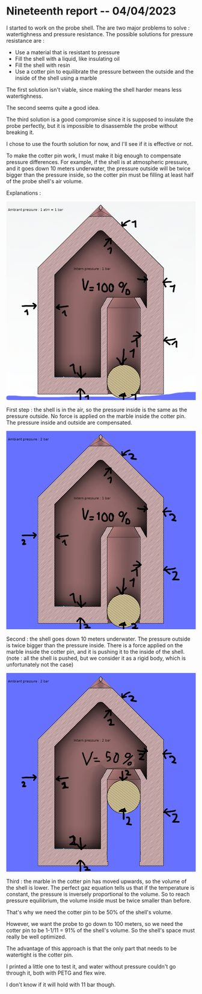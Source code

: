 # Nineteenth report -- 04/04/2023

I started to work on the probe shell. The are two major problems to solve : watertighness and pressure resistance.
The possible solutions for pressure resistance are :

* Use a material that is resistant to pressure
* Fill the shell with a liquid, like insulating oil
* Fill the shell with resin
* Use a cotter pin to equilibrate the pressure between the outside and the inside of the shell using a marble

The first solution isn't viable, since making the shell harder means less watertighness.

The second seems quite a good idea.

The third solution is a good compromise since it is supposed to insulate the probe perfectly, but it is impossible to disassemble the probe without breaking it.

I chose to use the fourth solution for now, and I'll see if it is effective or not.

To make the cotter pin work, I must make it big enough to compensate pressure differences. For example, if the shell is at atmospheric pressure, and it goes down 10 meters underwater, the pressure outside will be twice bigger than the pressure inside, so the cotter pin must be filling at least half of the probe shell's air volume.

Explanations :

![ambiant_pressure](images_and_videos_for_reports/probe_shell_ambiant.png)

First step : the shell is in the air, so the pressure inside is the same as the pressure outside.
No force is applied on the marble inside the cotter pin.
The pressure inside and outside are compensated.

![pressure_10m](images_and_videos_for_reports/probe_shell_water_1.png)

Second : the shell goes down 10 meters underwater.
The pressure outside is twice bigger than the pressure inside.
There is a force applied on the marble inside the cotter pin, and it is pushing it to the inside of the shell.
(note : all the shell is pushed, but we consider it as a rigid body, which is unfortunately not the case)

![pressure_10m_compensated](images_and_videos_for_reports/probe_shell_water_2.png)

Third : the marble in the cotter pin has moved upwards, so the volume of the shell is lower. The perfect gaz equation tells us that if the temperature is constant, the pressure is inversely proportional to the volume.
So to reach pressure equilibrium, the volume inside must be twice smaller than before.

That's why we need the cotter pin to be 50% of the shell's volume.

However, we want the probe to go down to 100 meters, so we need the cotter pin to be 1-1/11 = 91% of the shell's volume.
So the shell's space must really be well optimized.

The advantage of this approach is that the only part that needs to be watertight is the cotter pin.

I printed a little one to test it, and water without pressure couldn't go through it, both with PETG and flex wire.

I don't know if it will hold with 11 bar though.
